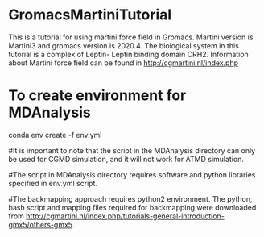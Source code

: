 # GromacsMartiniTutorial
This is a tutorial for using martini force field in Gromacs. Martini version is Martini3 and gromacs version is 2020.4. The biological system in this tutorial is a complex of Leptin- Leptin binding domain CRH2. Information about Martini force field can be found in http://cgmartini.nl/index.php 

# To create environment for MDAnalysis
conda env create -f env.yml

#It is important to note that the script in the MDAnalysis directory can only be used for CGMD simulation, and it will not work for ATMD simulation. 

#The script in MDAnalysis directory requires software and python libraries specified in env.yml script.

#The backmapping approach requires python2 environment. The python, bash script and mapping files required for backmapping were downloaded from http://cgmartini.nl/index.php/tutorials-general-introduction-gmx5/others-gmx5. 

